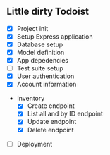 ## Little dirty Todoist

- [x] Project init
- [x] Setup Express application
- [x] Database setup
- [x] Model definition
- [x] App depedencies
- [ ] Test suite setup
- [x] User authentication
- [x] Account information
- Inventory
  - [x] Create endpoint
  - [x] List all and by ID endpoint
  - [x] Update endpoint
  - [x] Delete endpoint
- [ ] Deployment
